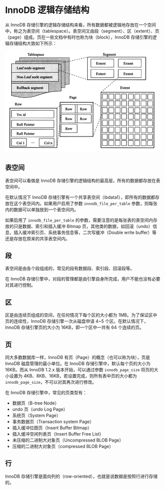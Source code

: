 <!--
 * @Github       : https://github.com/superzhc/BigData-A-Question
 * @Author       : SUPERZHC
 * @CreateDate   : 2020-05-08 10:12:30
 * @LastEditTime : 2020-12-17 17:39:36
 * @Copyright 2020 SUPERZHC
-->
# InnoDB 逻辑存储结构

从 InnoDB 存储引擎的逻辑存储结构来看，所有数据都被逻辑地存放在一个空间中，称之为表空间（tablespace）。表空间又由段（segment）、区（extent）、页（page）组成。页在一些文档中有时也称为块（block），InnoDB 存储引擎的逻辑存储结构大致如下所示：

![image-20200401083336873](../images/image-20200401083336873.png)

## 表空间

表空间可以看做是 InnoDB 存储引擎的逻辑结构的最高层，所有的数据都存放在表空间中。

在默认情况下 InnoDB 存储引擎有一个共享表空间（ibdata1），即所有的数据都存放在这个表空间内。如果用户启用了参数 `innodb_file_per_table` 参数，则每张内的数据可以单独放到一个表空间内。

如果启用了 `innodb_file_per_table` 的参数，需要注意的是每张表的表空间内存放的只是数据、索引和插入缓冲 Bitmap 页，其他类的数据，如回滚（undo）信息，插入缓冲索引页、系统事务信息等，二次写缓冲（Double write buffer）等还是存放在原来的共享表空间内。

## 段

表空间是由各个段组成的，常见的段有数据段、索引段、回滚段等。

在 InnoDB 存储引擎中，对段的管理都是由引擎自身所完成，用户不能也没有必要对其进行控制。

## 区

区是由连续页组成的空间，在任何情况下每个区的大小都为 1MB。为了保证区中页的连续性，InnoDB 存储引擎一次从磁盘申请 4~5 个区。在默认情况下，InnoDB 存储引擎页的大小为 16KB，即一个区中一共有 64 个连续的页。

## 页

同大多数数据库一样，InnoDB 有页（Page）的概念（也可以称为块），页是 InnoDB 磁盘管理的最小单位。在 InnoDB 存储引擎中，默认每个页的大小为 16KB。而从 InnoDB 1.2.x 版本开始，可以通过参数 `innodb_page_size` 将页的大小设置为 4KB、8KB、16KB，若设置完成，则所有表中页的大小都为 `innodb_page_size`，不可以对其再次进行修改。

在 InnoDB 存储引擎中，常见的页类型有：

- 数据页（B-tree Node）
- undo 页（undo Log Page）
- 系统页（System Page）
- 事务数据页（Transaction system Page）
- 插入缓冲位图页（Insert Buffer Bitmap）
- 插入缓冲空闲列表页（Insert Buffer Free List）
- 未压缩的二进制大对象页（Uncompressed BLOB Page）
- 压缩的二进制大对象页（compressed BLOB Page）

## 行

InnoDB 存储引擎是面向列的（row-oriented），也就是说数据是按照行进行存储的。